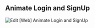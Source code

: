 ## Animate Login and SignUp

![Edit [Web] Animate Login and SignUp](../../gifs/form/animate-login-and-sign-up.gif)


